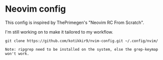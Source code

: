 # Neovim config

This config is inspired by ThePrimegen's "Neovim RC From Scratch". 

I'm still working on to make it tailored to my workflow.

```
git clone https://github.com/kotikkir9/nvim-config.git ~/.config/nvim/
```


```
Note: ripgrep need to be installed on the system, else the grep-keymap won't work.
```
